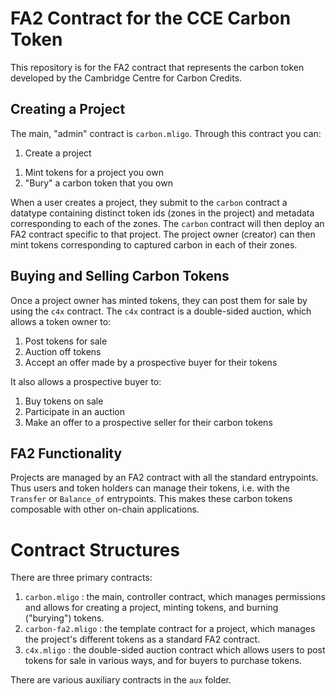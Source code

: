 # FA2 Contract for the CCE Carbon Token

This repository is for the FA2 contract that represents the carbon token developed by the Cambridge Centre for Carbon Credits.

## Creating a Project

The main, "admin" contract is `carbon.mligo`. Through this contract you can:
1. Create a project 
<!--1. Add a new token (zone) to your project -->
1. Mint tokens for a project you own
1. "Bury" a carbon token that you own

When a user creates a project, they submit to the `carbon` contract a datatype containing distinct token ids (zones in the project) and metadata corresponding to each of the zones. The `carbon` contract will then deploy an FA2 contract specific to that project. The project owner (creator) can then mint tokens corresponding to captured carbon in each of their zones.

## Buying and Selling Carbon Tokens
Once a project owner has minted tokens, they can post them for sale by using the `c4x` contract. The `c4x` contract is a double-sided auction, which allows a token owner to:
1. Post tokens for sale
1. Auction off tokens 
1. Accept an offer made by a prospective buyer for their tokens

It also allows a prospective buyer to:
1. Buy tokens on sale
1. Participate in an auction 
1. Make an offer to a prospective seller for their carbon tokens

## FA2 Functionality

Projects are managed by an FA2 contract with all the standard entrypoints. Thus users and token holders can manage their tokens, i.e. with the `Transfer` or `Balance_of` entrypoints. This makes these carbon tokens composable with other on-chain applications.


# Contract Structures 

There are three primary contracts:
1. `carbon.mligo` : the main, controller contract, which manages permissions and allows for creating a project, minting tokens, and burning ("burying") tokens.
1. `carbon-fa2.mligo` : the template contract for a project, which manages the project's different tokens as a standard FA2 contract.
1. `c4x.mligo` : the double-sided auction contract which allows users to post tokens for sale in various ways, and for buyers to purchase tokens.
<!-- 
1. `bury.mligo` : the contract that manages the BURY token
-->

There are various auxiliary contracts in the `aux` folder.